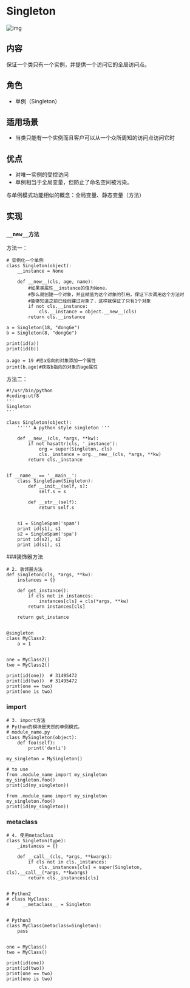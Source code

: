 # Singleton

![img](https://images2017.cnblogs.com/blog/1168194/201711/1168194-20171118142853593-1205508736.png)

## 内容

保证一个类只有一个实例，并提供一个访问它的全局访问点。

## 角色

- 单例（Singleton）

## 适用场景

- 当类只能有一个实例而且客户可以从一个众所周知的访问点访问它时

## 优点

- 对唯一实例的受控访问
- 单例相当于全局变量，但防止了命名空间被污染。

与单例模式功能相似的概念：全局变量、静态变量（方法）

## 实现

### `__new__方法`

方法一：

```
# 实例化一个单例
class Singleton(object):
    __instance = None

    def __new__(cls, age, name):
        #如果类属性__instance的值为None，
        #那么就创建一个对象，并且赋值为这个对象的引用，保证下次调用这个方法时
        #能够知道之前已经创建过对象了，这样就保证了只有1个对象
        if not cls.__instance:
            cls.__instance = object.__new__(cls)
        return cls.__instance

a = Singleton(18, "dongGe")
b = Singleton(8, "dongGe")

print(id(a))
print(id(b))

a.age = 19 #给a指向的对象添加一个属性
print(b.age)#获取b指向的对象的age属性
```

方法二：

```
#!/usr/bin/python
#coding:utf8
'''
Singleton
'''
 
class Singleton(object):
    ''''' A python style singleton '''
 
    def __new__(cls, *args, **kw):
        if not hasattr(cls, '_instance'):
            org = super(Singleton, cls)
            cls._instance = org.__new__(cls, *args, **kw)
        return cls._instance
 
 
if __name__ == '__main__':
    class SingleSpam(Singleton):
        def __init__(self, s):
            self.s = s
 
        def __str__(self):
            return self.s
 
 
    s1 = SingleSpam('spam')
    print id(s1), s1
    s2 = SingleSpam('spa')
    print id(s2), s2
    print id(s1), s1
```

###装饰器方法

```
# 2. 装饰器方法
def singleton(cls, *args, **kw):
    instances = {}

    def get_instance():
        if cls not in instances:
            instances[cls] = cls(*args, **kw)
        return instances[cls]

    return get_instance


@singleton
class MyClass2:
    a = 1


one = MyClass2()
two = MyClass2()

print(id(one))  # 31495472
print(id(two))  # 31495472
print(one == two)
print(one is two)
```

### import

```
# 3. import方法
# Python的模块是天然的单例模式。
# module_name.py
class MySingleton(object):
    def foo(self):
        print('danli')

my_singleton = MySingleton()

# to use
from .module_name import my_singleton
my_singleton.foo()
print(id(my_singleton))

from .module_name import my_singleton
my_singleton.foo()
print(id(my_singleton))
```

### metaclass

```
# 4. 使用metaclass
class Singleton(type):
    _instances = {}

    def __call__(cls, *args, **kwargs):
        if cls not in cls._instances:
            cls._instances[cls] = super(Singleton, cls).__call__(*args, **kwargs)
        return cls._instances[cls]


# Python2
# class MyClass:
#     __metaclass__ = Singleton


# Python3
class MyClass(metaclass=Singleton):
    pass


one = MyClass()
two = MyClass()

print(id(one))
print(id(two))
print(one == two)
print(one is two)
```

